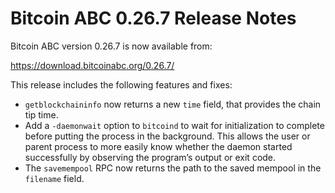 # Bitcoin ABC 0.26.7 Release Notes

Bitcoin ABC version 0.26.7 is now available from:

  <https://download.bitcoinabc.org/0.26.7/>

This release includes the following features and fixes:
 - `getblockchaininfo` now returns a new `time` field, that provides the chain
   tip time.
 - Add a `-daemonwait` option to `bitcoind` to wait for initialization to complete
   before putting the process in the background. This allows the user or parent
   process to more easily know whether the daemon started successfully by observing
   the program’s output or exit code.
 - The `savemempool` RPC now returns the path to the saved mempool in the `filename` field.
